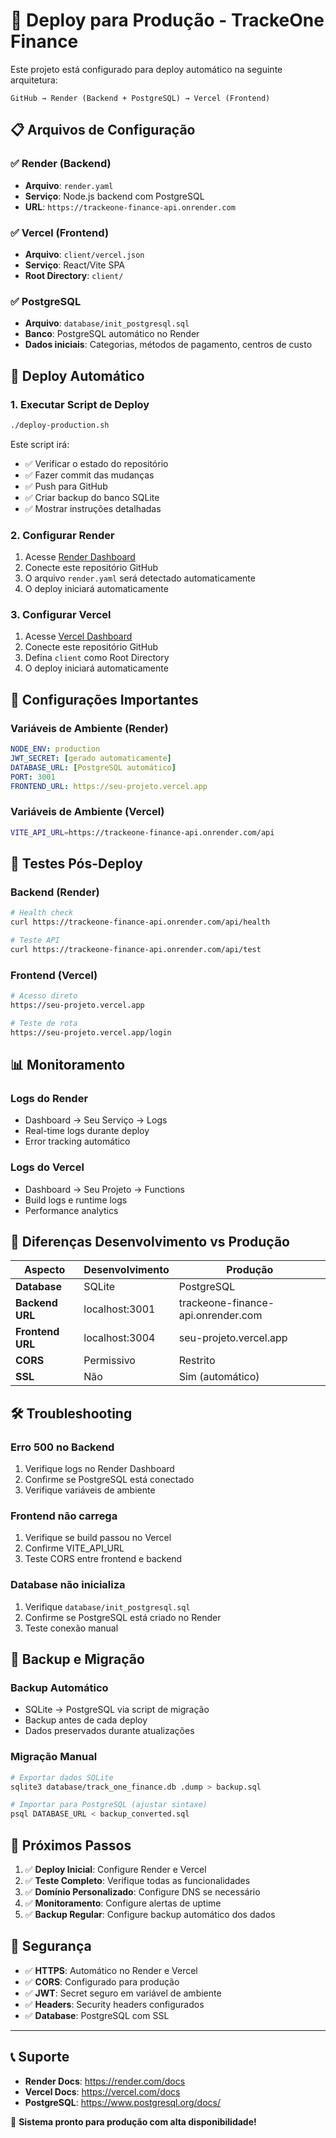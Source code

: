 # 🚀 Deploy para Produção - TrackeOne Finance

Este projeto está configurado para deploy automático na seguinte arquitetura:

```
GitHub → Render (Backend + PostgreSQL) → Vercel (Frontend)
```

## 📋 Arquivos de Configuração

### ✅ Render (Backend)
- **Arquivo**: `render.yaml`
- **Serviço**: Node.js backend com PostgreSQL
- **URL**: `https://trackeone-finance-api.onrender.com`

### ✅ Vercel (Frontend)  
- **Arquivo**: `client/vercel.json`
- **Serviço**: React/Vite SPA
- **Root Directory**: `client/`

### ✅ PostgreSQL
- **Arquivo**: `database/init_postgresql.sql`
- **Banco**: PostgreSQL automático no Render
- **Dados iniciais**: Categorias, métodos de pagamento, centros de custo

## 🚀 Deploy Automático

### 1. Executar Script de Deploy
```bash
./deploy-production.sh
```

Este script irá:
- ✅ Verificar o estado do repositório
- ✅ Fazer commit das mudanças
- ✅ Push para GitHub
- ✅ Criar backup do banco SQLite
- ✅ Mostrar instruções detalhadas

### 2. Configurar Render
1. Acesse [Render Dashboard](https://dashboard.render.com)
2. Conecte este repositório GitHub
3. O arquivo `render.yaml` será detectado automaticamente
4. O deploy iniciará automaticamente

### 3. Configurar Vercel
1. Acesse [Vercel Dashboard](https://vercel.com/dashboard)
2. Conecte este repositório GitHub
3. Defina `client` como Root Directory
4. O deploy iniciará automaticamente

## 🔧 Configurações Importantes

### Variáveis de Ambiente (Render)
```yaml
NODE_ENV: production
JWT_SECRET: [gerado automaticamente]
DATABASE_URL: [PostgreSQL automático]
PORT: 3001
FRONTEND_URL: https://seu-projeto.vercel.app
```

### Variáveis de Ambiente (Vercel)
```bash
VITE_API_URL=https://trackeone-finance-api.onrender.com/api
```

## 🧪 Testes Pós-Deploy

### Backend (Render)
```bash
# Health check
curl https://trackeone-finance-api.onrender.com/api/health

# Teste API
curl https://trackeone-finance-api.onrender.com/api/test
```

### Frontend (Vercel)
```bash
# Acesso direto
https://seu-projeto.vercel.app

# Teste de rota
https://seu-projeto.vercel.app/login
```

## 📊 Monitoramento

### Logs do Render
- Dashboard → Seu Serviço → Logs
- Real-time logs durante deploy
- Error tracking automático

### Logs do Vercel
- Dashboard → Seu Projeto → Functions
- Build logs e runtime logs
- Performance analytics

## 🔄 Diferenças Desenvolvimento vs Produção

| Aspecto | Desenvolvimento | Produção |
|---------|----------------|----------|
| **Database** | SQLite | PostgreSQL |
| **Backend URL** | localhost:3001 | trackeone-finance-api.onrender.com |
| **Frontend URL** | localhost:3004 | seu-projeto.vercel.app |
| **CORS** | Permissivo | Restrito |
| **SSL** | Não | Sim (automático) |

## 🛠️ Troubleshooting

### Erro 500 no Backend
1. Verifique logs no Render Dashboard
2. Confirme se PostgreSQL está conectado
3. Verifique variáveis de ambiente

### Frontend não carrega
1. Verifique se build passou no Vercel
2. Confirme VITE_API_URL
3. Teste CORS entre frontend e backend

### Database não inicializa
1. Verifique `database/init_postgresql.sql`
2. Confirme se PostgreSQL está criado no Render
3. Teste conexão manual

## 📝 Backup e Migração

### Backup Automático
- SQLite → PostgreSQL via script de migração
- Backup antes de cada deploy
- Dados preservados durante atualizações

### Migração Manual
```bash
# Exportar dados SQLite
sqlite3 database/track_one_finance.db .dump > backup.sql

# Importar para PostgreSQL (ajustar sintaxe)
psql DATABASE_URL < backup_converted.sql
```

## 🎯 Próximos Passos

1. ✅ **Deploy Inicial**: Configure Render e Vercel
2. ✅ **Teste Completo**: Verifique todas as funcionalidades
3. ✅ **Domínio Personalizado**: Configure DNS se necessário
4. ✅ **Monitoramento**: Configure alertas de uptime
5. ✅ **Backup Regular**: Configure backup automático dos dados

## 🔐 Segurança

- ✅ **HTTPS**: Automático no Render e Vercel
- ✅ **CORS**: Configurado para produção
- ✅ **JWT**: Secret seguro em variável de ambiente
- ✅ **Headers**: Security headers configurados
- ✅ **Database**: PostgreSQL com SSL

---

## 📞 Suporte

- **Render Docs**: https://render.com/docs
- **Vercel Docs**: https://vercel.com/docs
- **PostgreSQL**: https://www.postgresql.org/docs/

🎉 **Sistema pronto para produção com alta disponibilidade!**
